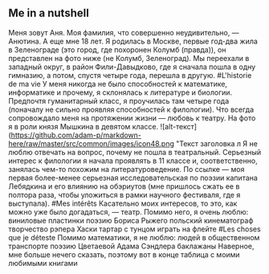 ## Me in a nutshell
Меня зовут Аня. Моя фамилия, что совершенно неудивительно, — Анютина. А еще мне 18 лет.
Я родилась в Москве, первые год-два жила в Зеленограде (это город, где похоронен Колумб (правда)), он представлен на фото ниже (не Колумб, Зеленоград).
Мы переехали в западный округ, в район Фили-Давыдково, где я сначала пошла в одну гимназию, а потом, спустя четыре года, перешла в другую.
#L'historie de ma vie
У меня никогда не было способностей к математике, информатике и прочему, я склонялась к литературе и биологии. Предпочтя гуманитарный класс, я проучилась там четыре года (поначалу не сильно проявляя способностей к филологии). Что всегда сопровождало меня на протяжении жизни — любовь к театру. На фото я в роли князя Мышкина в девятом классе.
![alt-текст](https://github.com/adam-p/markdown-here/raw/master/src/common/images/icon48.png "Текст заголовка л
Я не люблю отвечать на вопрос, почему не пошла в театральный.
Серьезный интерес к филологии я начала проявлять в 11 классе и, соответственно, занялась чем-то похожим на литературоведение. По ссылке — моя первая более-менее серьезная исследовательская по поэзии капитана Лебядкина и его влиянию на обэриутов (мне пришлось сжать ее в полтора раза, чтобы уложиться в рамки научного фестиваля, где я выступала).
#Mes intérêts
Касательно моих интересов, то это, как можно уже было догадаться, — театр. Помимо него, я очень люблю:
виниловые пластинки
поэзию Бориса Рыжего
польский кинематограф
творчество рэпера Хаски
тартар с тунцом
играть на флейте
#Les choses que je déteste
Помимо математики, я не люблю:
людей в общественном транспорте
поэзию Цветаевой
Адама Сэндлера
баклажаны
Наверное, мне больше нечего сказать, поэтому вот в конце таблица с моими любимыми книгами
